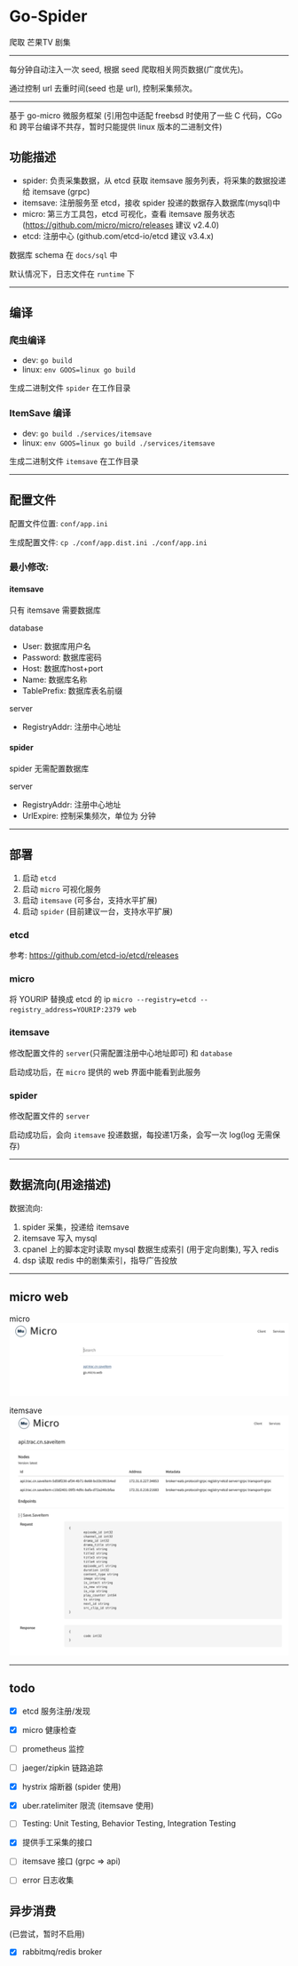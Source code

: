 # Go-Spider

爬取 芒果TV 剧集

---
每分钟自动注入一次 seed, 根据 seed 爬取相关网页数据(广度优先)。

通过控制 url 去重时间(seed 也是 url), 控制采集频次。

---
基于 go-micro 微服务框架
(引用包中适配 freebsd 时使用了一些 C 代码，CGo 和 跨平台编译不共存，暂时只能提供 linux 版本的二进制文件)

## 功能描述
+ spider: 负责采集数据，从 etcd 获取 itemsave 服务列表，将采集的数据投递给 itemsave (grpc)
+ itemsave: 注册服务至 etcd，接收 spider 投递的数据存入数据库(mysql)中
+ micro: 第三方工具包，etcd 可视化，查看 itemsave 服务状态 (https://github.com/micro/micro/releases 建议 v2.4.0)
+ etcd: 注册中心 (github.com/etcd-io/etcd 建议 v3.4.x)


数据库 schema 在 `docs/sql` 中

默认情况下，日志文件在 `runtime` 下 


---
## 编译
### 爬虫编译
+ dev: `go build`
+ linux: `env GOOS=linux go build`

生成二进制文件 `spider` 在工作目录

### ItemSave 编译
+ dev: `go build ./services/itemsave`
+ linux: `env GOOS=linux go build ./services/itemsave`

生成二进制文件 `itemsave` 在工作目录

---
## 配置文件
配置文件位置: `conf/app.ini`

生成配置文件: `cp ./conf/app.dist.ini ./conf/app.ini`

### 最小修改:

#### itemsave
只有 itemsave 需要数据库

database
+ User: 数据库用户名
+ Password: 数据库密码
+ Host: 数据库host+port
+ Name: 数据库名称
+ TablePrefix: 数据库表名前缀

server
+ RegistryAddr: 注册中心地址

#### spider
spider 无需配置数据库

server
+ RegistryAddr: 注册中心地址
+ UrlExpire: 控制采集频次，单位为 分钟

---
## 部署
1. 启动 `etcd`
2. 启动 `micro` 可视化服务
3. 启动 `itemsave` (可多台，支持水平扩展)
4. 启动 `spider` (目前建议一台，支持水平扩展)

### etcd

参考: https://github.com/etcd-io/etcd/releases

### micro
将 YOURIP 替换成 etcd 的 ip
`micro --registry=etcd --registry_address=YOURIP:2379 web`

### itemsave
修改配置文件的 `server`(只需配置注册中心地址即可) 和 `database`

启动成功后，在 `micro` 提供的 web 界面中能看到此服务

### spider
修改配置文件的 `server`

启动成功后，会向 `itemsave` 投递数据，每投递1万条，会写一次 log(log 无需保存)

---
## 数据流向(用途描述)
数据流向:
1. spider 采集，投递给 itemsave
2. itemsave 写入 mysql
3. cpanel 上的脚本定时读取 mysql 数据生成索引 (用于定向剧集), 写入 redis
4. dsp 读取 redis 中的剧集索引，指导广告投放

---
## micro web
micro
![micro](docs/images/micro-services.png)

itemsave
![itemsave](docs/images/itemsave.png)

 
---
## todo
- [x] etcd 服务注册/发现
- [x] micro 健康检查
- [ ] prometheus 监控
- [ ] jaeger/zipkin 链路追踪
- [x] hystrix 熔断器 (spider 使用)
- [x] uber.ratelimiter 限流 (itemsave 使用)
- [ ] Testing: Unit Testing, Behavior Testing, Integration Testing
- [x] 提供手工采集的接口
- [ ] itemsave 接口 (grpc => api)
- [ ] error 日志收集


## 异步消费 
(已尝试，暂时不启用)
- [x] rabbitmq/redis broker 


